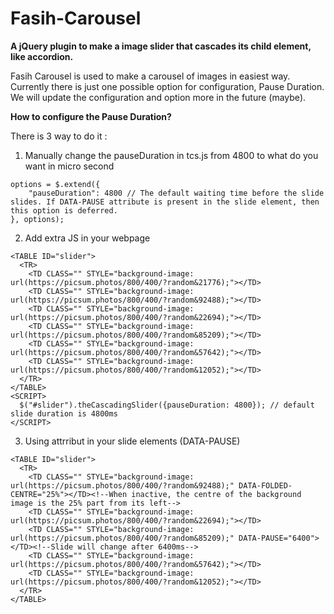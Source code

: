 # Fasih-Carousel
<B>A jQuery plugin to make a image slider that cascades its child element, like accordion.</B>

Fasih Carousel is used to make a carousel of images in easiest way. Currently there is just one possible option for configuration, Pause Duration. We will update the configuration and option more in the future (maybe).

<B>How to configure the Pause Duration?</B>

There is 3 way to do it :

1. Manually change the pauseDuration in tcs.js from 4800 to what do you want in micro second
```
options = $.extend({
	"pauseDuration": 4800 // The default waiting time before the slide slides. If DATA-PAUSE attribute is present in the slide element, then this option is deferred.
}, options);
```
2. Add extra JS in your webpage 
```
<TABLE ID="slider">
  <TR>
    <TD CLASS="" STYLE="background-image: url(https://picsum.photos/800/400/?random&21776);"></TD>
    <TD CLASS="" STYLE="background-image: url(https://picsum.photos/800/400/?random&92488);"></TD>
    <TD CLASS="" STYLE="background-image: url(https://picsum.photos/800/400/?random&22694);"></TD>
    <TD CLASS="" STYLE="background-image: url(https://picsum.photos/800/400/?random&85209);"></TD>
    <TD CLASS="" STYLE="background-image: url(https://picsum.photos/800/400/?random&57642);"></TD>
    <TD CLASS="" STYLE="background-image: url(https://picsum.photos/800/400/?random&12052);"></TD>
  </TR>
</TABLE>
<SCRIPT>
  $("#slider").theCascadingSlider({pauseDuration: 4800}); // default slide duration is 4800ms
</SCRIPT>
```
3. Using attrribut in your slide elements (DATA-PAUSE)
```
<TABLE ID="slider">
  <TR>
    <TD CLASS="" STYLE="background-image: url(https://picsum.photos/800/400/?random&92488);" DATA-FOLDED-CENTRE="25%"></TD><!--When inactive, the centre of the background image is the 25% part from its left-->
    <TD CLASS="" STYLE="background-image: url(https://picsum.photos/800/400/?random&22694);"></TD>
    <TD CLASS="" STYLE="background-image: url(https://picsum.photos/800/400/?random&85209);" DATA-PAUSE="6400"></TD><!--Slide will change after 6400ms-->
    <TD CLASS="" STYLE="background-image: url(https://picsum.photos/800/400/?random&57642);"></TD>
    <TD CLASS="" STYLE="background-image: url(https://picsum.photos/800/400/?random&12052);"></TD>
  </TR>
</TABLE>
```
